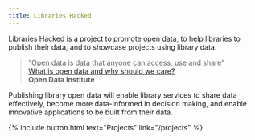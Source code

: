 ```yaml
---
title: Libraries Hacked
---
```


Libraries Hacked is a project to promote open data, to help libraries to publish their data, and to showcase projects using library data.

> &ldquo;Open data is data that anyone can access, use and share&rdquo;
> <br/>
> [What is open data and why should we care?](https://theodi.org/article/what-is-open-data-and-why-should-we-care/)
> <br/>
> **Open Data Institute**

Publishing library open data will enable library services to share data effectively, become more data-informed in decision making, and enable innovative applications to be built from their data.

{% include button.html text="Projects" link="/projects" %}
